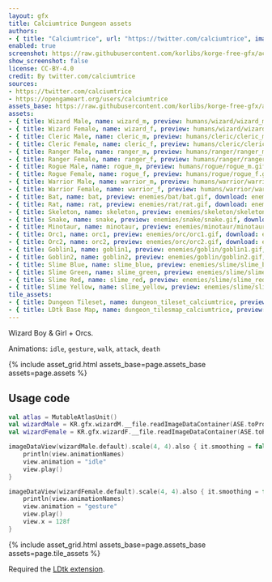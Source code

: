 ```yaml
---
layout: gfx
title: Calciumtrice Dungeon assets
authors: 
- { title: "Calciumtrice", url: "https://twitter.com/calciumtrice", image: "https://pbs.twimg.com/profile_images/1282712290593312769/YPkbqLUC_400x400.jpg" }
enabled: true
screenshot: https://raw.githubusercontent.com/korlibs/korge-free-gfx/ac1e220943da603f5f339518082248516705b1a9/Calciumtrice/humans/wizard/wizard_f.gif
show_screenshot: false
license: CC-BY-4.0
credit: By twitter.com/calciumtrice
sources:
- https://twitter.com/calciumtrice
- https://opengameart.org/users/calciumtrice
assets_base: https://raw.githubusercontent.com/korlibs/korge-free-gfx/ac1e220943da603f5f339518082248516705b1a9/Calciumtrice/
assets:
- { title: Wizard Male, name: wizard_m, preview: humans/wizard/wizard_m.gif, download: humans/wizard/wizard_m.ase }
- { title: Wizard Female, name: wizard_f, preview: humans/wizard/wizard_f.gif, download: humans/wizard/wizard_f.ase }
- { title: Cleric Male, name: cleric_m, preview: humans/cleric/cleric_m.gif, download: humans/cleric/cleric_m.ase }
- { title: Cleric Female, name: cleric_f, preview: humans/cleric/cleric_f.gif, download: humans/cleric/cleric_f.ase }
- { title: Ranger Male, name: ranger_m, preview: humans/ranger/ranger_m.gif, download: humans/ranger/ranger_m.ase }
- { title: Ranger Female, name: ranger_f, preview: humans/ranger/ranger_f.gif, download: humans/ranger/ranger_f.ase }
- { title: Rogue Male, name: rogue_m, preview: humans/rogue/rogue_m.gif, download: humans/rogue/rogue_m.ase }
- { title: Rogue Female, name: rogue_f, preview: humans/rogue/rogue_f.gif, download: humans/rogue/rogue_f.ase }
- { title: Warrior Male, name: warrior_m, preview: humans/warrior/warrior_m.gif, download: humans/warrior/warrior_m.ase }
- { title: Warrior Female, name: warrior_f, preview: humans/warrior/warrior_f.gif, download: humans/warrior/warrior_f.ase }
- { title: Bat, name: bat, preview: enemies/bat/bat.gif, download: enemies/bat/bat.ase }
- { title: Rat, name: rat, preview: enemies/rat/rat.gif, download: enemies/rat/rat.ase }
- { title: Skeleton, name: skeleton, preview: enemies/skeleton/skeleton.gif, download: enemies/skeleton/skeleton.ase }
- { title: Snake, name: snake, preview: enemies/snake/snake.gif, download: enemies/snake/snake.ase }
- { title: Minotaur, name: minotaur, preview: enemies/minotaur/minotaur.gif, download: enemies/minotaur/minotaur.ase }
- { title: Orc1, name: orc1, preview: enemies/orc/orc1.gif, download: enemies/orc/orc1.ase }
- { title: Orc2, name: orc2, preview: enemies/orc/orc2.gif, download: enemies/orc/orc2.ase }
- { title: Goblin1, name: goblin1, preview: enemies/goblin/goblin1.gif, download: enemies/goblin/goblin1.ase }
- { title: Goblin2, name: goblin2, preview: enemies/goblin/goblin2.gif, download: enemies/goblin/goblin2.ase }
- { title: Slime Blue, name: slime_blue, preview: enemies/slime/slime_blue.gif, download: enemies/slime/slime_blue.ase }
- { title: Slime Green, name: slime_green, preview: enemies/slime/slime_green.gif, download: enemies/slime/slime_green.ase }
- { title: Slime Red, name: slime_red, preview: enemies/slime/slime_red.gif, download: enemies/slime/slime_red.ase }
- { title: Slime Yellow, name: slime_yellow, preview: enemies/slime/slime_yellow.gif, download: enemies/slime/slime_yellow.ase }
tile_assets:
- { title: Dungeon Tileset, name: dungeon_tileset_calciumtrice, preview: tiles/dungeon_tileset_calciumtrice.png, download: tiles/dungeon_tileset_calciumtrice.png }
- { title: LDtk Base Map, name: dungeon_tilesmap_calciumtrice, preview: tiles/eggs0.png, download: tiles/dungeon_tilesmap_calciumtrice.ldtk }
---
```


Wizard Boy & Girl + Orcs.

Animations: `idle`, `gesture`, `walk`, `attack`, `death`

{% include asset_grid.html assets_base=page.assets_base assets=page.assets %}

## Usage code

```kotlin
val atlas = MutableAtlasUnit()
val wizardMale = KR.gfx.wizardM.__file.readImageDataContainer(ASE.toProps(), atlas)
val wizardFemale = KR.gfx.wizardF.__file.readImageDataContainer(ASE.toProps(), atlas)

imageDataView(wizardMale.default).scale(4, 4).also { it.smoothing = false }.also { view ->
    println(view.animationNames)
    view.animation = "idle"
    view.play()
}

imageDataView(wizardFemale.default).scale(4, 4).also { it.smoothing = false }.also { view ->
    println(view.animationNames)
    view.animation = "gesture"
    view.play()
    view.x = 128f
}
```

{% include asset_grid.html assets_base=page.assets_base assets=page.tile_assets %}

Required the [LDtk extension](/module/korge-ldtk/).
